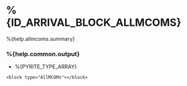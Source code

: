 # %{ID_ARRIVAL_BLOCK_ALLMCOMS}

%{help.allmcoms.summary}

### %{help.common.output}

-   %{PYRITE_TYPE_ARRAY}

```
<block type="AllMCOMs"></block>
```